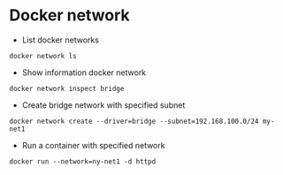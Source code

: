 # Docker network
- List docker networks
```
docker network ls
```

- Show information docker network
```
docker network inspect bridge
```

- Create bridge network with specified subnet
```
docker network create --driver=bridge --subnet=192.168.100.0/24 my-net1
```

- Run a container with specified network
```
docker run --network=ny-net1 -d httpd
```
